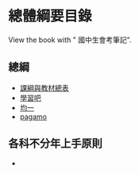 # 總體綱要目錄

View the book with "<i class="fa fa-book fa-fw"></i> 國中生會考筆記".

總綱
---
- [課綱與教材總表](https://www.learnmode.net/knowledge/version?p=34)
- [學習吧](https://www.learnmode.net/home/)
- [均一](/s/yaml-metadata)
- [pagamo](https://www.pagamo.org/)

各科不分年上手原則
---
- 



